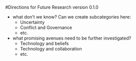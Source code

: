 #Directions for Future Research
version 0.1.0

- what don't we know?
  Can we create subcategories here: 
  - Uncertainty
  - Conflict and Governance
  - etc. 
- what promising avenues need to be further investigated?
  - Technology and beliefs
  - Technology and collaboration
  - etc.
